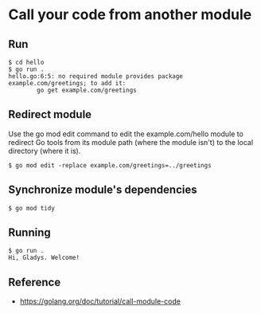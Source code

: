 # Call your code from another module

## Run


```
$ cd hello
$ go run .
hello.go:6:5: no required module provides package example.com/greetings; to add it:
        go get example.com/greetings
```
## Redirect module

Use the go mod edit command to edit the example.com/hello module to redirect Go tools from its module path (where the module isn't) to the local directory (where it is).
  
```
$ go mod edit -replace example.com/greetings=../greetings
```
## Synchronize module's dependencies

```
$ go mod tidy
```
## Running

```
$ go run .
Hi, Gladys. Welcome!
```

## Reference
- https://golang.org/doc/tutorial/call-module-code
